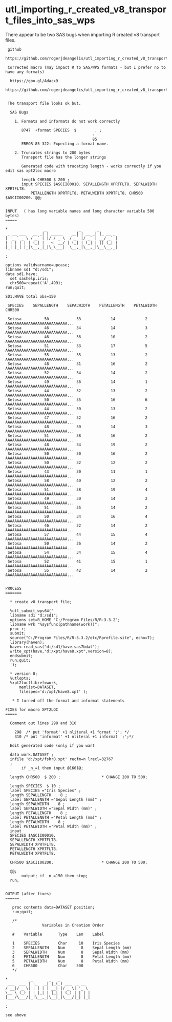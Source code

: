 # utl_importing_r_created_v8_transport_files_into_sas_wps
There appear to be two SAS bugs when importing R created v8 transport files. 
    

     github
     https://github.com/rogerjdeangelis/utl_importing_r_created_v8_transport_files_into_sas_wps

     Corrected macro (may impact R to SAS/WPS formats - but I prefer no to have any formats)

      https://goo.gl/Adacx9
      https://github.com/rogerjdeangelis/utl_importing_r_created_v8_transport_files_into_sas_wps/blob/master/utl_importing_r_created_v8_transport_files_into_sas_wps_xpt2loc.sas


     The transport file looks ok but.

      SAS Bugs

        1. Formats and informats do not work correctly

           8747  +format SPECIES  $        . ;
                                          -
                                          85
           ERROR 85-322: Expecting a format name.

        2. Truncates strings to 200 bytes
           Transport file has the longer strings

           Generated code with trucating length - works correctly if you edit sas xpt2loc macro

           length CHR500 $ 200 ;
           input SPECIES $ASCII00010. SEPALLENGTH XPRTFLT8. SEPALWIDTH XPRTFLT8.
               PETALLENGTH XPRTFLT8. PETALWIDTH XPRTFLT8. CHR500 $ASCII00200. @@;


    INPUT   ( has long variable names and long character variable 500 bytes)
    =====

    *                _              _       _
     _ __ ___   __ _| | _____    __| | __ _| |_ __ _
    | '_ ` _ \ / _` | |/ / _ \  / _` |/ _` | __/ _` |
    | | | | | | (_| |   <  __/ | (_| | (_| | || (_| |
    |_| |_| |_|\__,_|_|\_\___|  \__,_|\__,_|\__\__,_|

    ;

    options validvarname=upcase;
    libname sd1 "d:/sd1";
    data sd1.have;
      set sashelp.iris;
      chr500=repeat('A',499);
    run;quit;

    SD1.HAVE total obs=150

     SPECIES    SEPALLENGTH    SEPALWIDTH    PETALLENGTH    PETALWIDTH   CHR500

     Setosa          50            33             14             2       AAAAAAAAAAAAAAAAAAAAAAAAAAA...
     Setosa          46            34             14             3       AAAAAAAAAAAAAAAAAAAAAAAAAAA...
     Setosa          46            36             10             2       AAAAAAAAAAAAAAAAAAAAAAAAAAA...
     Setosa          51            33             17             5       AAAAAAAAAAAAAAAAAAAAAAAAAAA...
     Setosa          55            35             13             2       AAAAAAAAAAAAAAAAAAAAAAAAAAA...
     Setosa          48            31             16             2       AAAAAAAAAAAAAAAAAAAAAAAAAAA...
     Setosa          52            34             14             2       AAAAAAAAAAAAAAAAAAAAAAAAAAA...
     Setosa          49            36             14             1       AAAAAAAAAAAAAAAAAAAAAAAAAAA...
     Setosa          44            32             13             2       AAAAAAAAAAAAAAAAAAAAAAAAAAA...
     Setosa          50            35             16             6       AAAAAAAAAAAAAAAAAAAAAAAAAAA...
     Setosa          44            30             13             2       AAAAAAAAAAAAAAAAAAAAAAAAAAA...
     Setosa          47            32             16             2       AAAAAAAAAAAAAAAAAAAAAAAAAAA...
     Setosa          48            30             14             3       AAAAAAAAAAAAAAAAAAAAAAAAAAA...
     Setosa          51            38             16             2       AAAAAAAAAAAAAAAAAAAAAAAAAAA...
     Setosa          48            34             19             2       AAAAAAAAAAAAAAAAAAAAAAAAAAA...
     Setosa          50            30             16             2       AAAAAAAAAAAAAAAAAAAAAAAAAAA...
     Setosa          50            32             12             2       AAAAAAAAAAAAAAAAAAAAAAAAAAA...
     Setosa          43            30             11             1       AAAAAAAAAAAAAAAAAAAAAAAAAAA...
     Setosa          58            40             12             2       AAAAAAAAAAAAAAAAAAAAAAAAAAA...
     Setosa          51            38             19             4       AAAAAAAAAAAAAAAAAAAAAAAAAAA...
     Setosa          49            30             14             2       AAAAAAAAAAAAAAAAAAAAAAAAAAA...
     Setosa          51            35             14             2       AAAAAAAAAAAAAAAAAAAAAAAAAAA...
     Setosa          50            34             16             4       AAAAAAAAAAAAAAAAAAAAAAAAAAA...
     Setosa          46            32             14             2       AAAAAAAAAAAAAAAAAAAAAAAAAAA...
     Setosa          57            44             15             4       AAAAAAAAAAAAAAAAAAAAAAAAAAA...
     Setosa          50            36             14             2       AAAAAAAAAAAAAAAAAAAAAAAAAAA...
     Setosa          54            34             15             4       AAAAAAAAAAAAAAAAAAAAAAAAAAA...
     Setosa          52            41             15             1       AAAAAAAAAAAAAAAAAAAAAAAAAAA...
     Setosa          55            42             14             2       AAAAAAAAAAAAAAAAAAAAAAAAAAA...


    PROCESS
    =======

      * create v8 transport file;

      %utl_submit_wps64('
      libname sd1 "d:/sd1";
      options set=R_HOME "C:/Program Files/R/R-3.3.2";
      libname wrk "%sysfunc(pathname(work))";
      proc r;
      submit;
      source("C:/Program Files/R/R-3.3.2/etc/Rprofile.site", echo=T);
      library(haven);
      have<-read_sas("d:/sd1/have.sas7bdat");
      write_xpt(have,"d:/xpt/have8.xpt",version=8);
      endsubmit;
      run;quit;
      ');

      * version 8;
      %utlopts;
      %xpt2loc(libref=work,
          memlist=DATASET,
          filespec='d:/xpt/have8.xpt' );

       * I turned off the format and informat statements

    FIXES for macro XPT2LOC
    =====

      Comment out lines 298 and 310

        298  /* put 'format' +1 nliteral +1 format ';'; */
        310 /* put 'informat' +1 nliteral +1 informat ';';*/

      Edit generated code (only if you want 

      data work.DATASET ;
      infile 'd:/xpt/fshr8.xpt' recfm=n lrecl=32767
      ;
           if _n_=1 then input @1601@;

      length CHR500  $ 200 ;                  * CHANGE 200 TO 500;

      length SPECIES  $ 10 ;
      label SPECIES ="Iris Species" ;
      length SEPALLENGTH    8 ;
      label SEPALLENGTH ="Sepal Length (mm)" ;
      length SEPALWIDTH    8 ;
      label SEPALWIDTH ="Sepal Width (mm)" ;
      length PETALLENGTH    8 ;
      label PETALLENGTH ="Petal Length (mm)" ;
      length PETALWIDTH    8 ;
      label PETALWIDTH ="Petal Width (mm)" ;
      input
      SPECIES $ASCII00010.
      SEPALLENGTH XPRTFLT8.
      SEPALWIDTH XPRTFLT8.
      PETALLENGTH XPRTFLT8.
      PETALWIDTH XPRTFLT8.

      CHR500 $ASCII00200.                     * CHANGE 200 TO 500;

      @@;
           output; if _n_=150 then stop;
      run;


    OUTPUT (after fixes)
    ======

       proc contents data=DATASET position;
       run;quit;

       /*
                    Variables in Creation Order

       #    Variable       Type    Len    Label

       1    SPECIES        Char     10    Iris Species
       2    SEPALLENGTH    Num       8    Sepal Length (mm)
       3    SEPALWIDTH     Num       8    Sepal Width (mm)
       4    PETALLENGTH    Num       8    Petal Length (mm)
       5    PETALWIDTH     Num       8    Petal Width (mm)
       6    CHR500         Char    500
       */

    *          _       _   _
     ___  ___ | |_   _| |_(_) ___  _ __
    / __|/ _ \| | | | | __| |/ _ \| '_ \
    \__ \ (_) | | |_| | |_| | (_) | | | |
    |___/\___/|_|\__,_|\__|_|\___/|_| |_|

    ;

    see above


